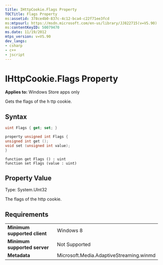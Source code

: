 ```yaml
---
title: IHttpCookie.Flags Property
TOCTitle: Flags Property
ms:assetid: 378ce4b0-837c-4c12-bca4-c22f71ee3fcd
ms:mtpsurl: https://msdn.microsoft.com/en-us/library/JJ822715(v=VS.90)
ms:contentKeyID: 50079470
ms.date: 11/19/2012
mtps_version: v=VS.90
dev_langs:
- csharp
- c++
- jscript
---
```


# IHttpCookie.Flags Property

**Applies to:** Windows Store apps only

Gets the flags of the h ttp cookie.

## Syntax

``` csharp
uint Flags { get; set; }
```

``` c++
property unsigned int Flags {
unsigned int get ();
void set (unsigned int value); 
}
```

``` jscript
function get Flags () : uint
function set Flags (value : uint) 
```

## Property Value

Type: System.UInt32

The flags of the http cookie.

## Requirements

|||
|--- |--- |
|**Minimum supported client**|Windows 8|
|**Minimum supported server**|Not Supported|
|**Metadata**|Microsoft.Media.AdaptiveStreaming.winmd|

